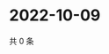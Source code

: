 # 2022-10-09

共 0 条

<!-- BEGIN WEIBO -->
<!-- 最后更新时间 Sun Oct 09 2022 05:01:16 GMT+0800 (China Standard Time) -->

<!-- END WEIBO -->
